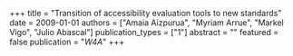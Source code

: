 +++
title = "Transition of accessibility evaluation tools to new standards"
date = 2009-01-01
authors = ["Amaia Aizpurua", "Myriam Arrue", "Markel Vigo", "Julio Abascal"]
publication_types = ["1"]
abstract = ""
featured = false
publication = "*W4A*"
+++

